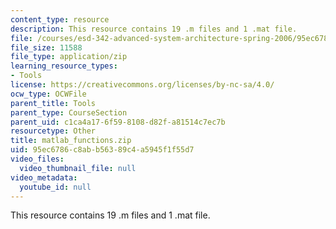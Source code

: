 ```yaml
---
content_type: resource
description: This resource contains 19 .m files and 1 .mat file.
file: /courses/esd-342-advanced-system-architecture-spring-2006/95ec6786c8abb56389c4a5945f1f55d7_matlab_functions.zip
file_size: 11588
file_type: application/zip
learning_resource_types:
- Tools
license: https://creativecommons.org/licenses/by-nc-sa/4.0/
ocw_type: OCWFile
parent_title: Tools
parent_type: CourseSection
parent_uid: c1ca4a17-6f59-8108-d82f-a81514c7ec7b
resourcetype: Other
title: matlab_functions.zip
uid: 95ec6786-c8ab-b563-89c4-a5945f1f55d7
video_files:
  video_thumbnail_file: null
video_metadata:
  youtube_id: null
---
```

This resource contains 19 .m files and 1 .mat file.